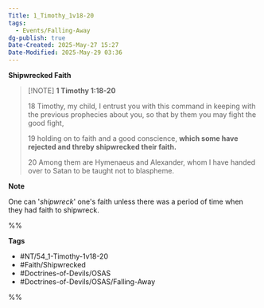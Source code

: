 ```yaml
---
Title: 1_Timothy_1v18-20
tags:
  - Events/Falling-Away
dg-publish: true
Date-Created: 2025-May-27 15:27
Date-Modified: 2025-May-29 03:36
---
```


**Shipwrecked Faith**

> [!NOTE] **1 Timothy 1:18-20**
>
> 18 Timothy, my child, I entrust you with this command in keeping with the previous prophecies about you, so that by them you may fight the good fight,
>
> 19 holding on to faith and a good conscience, **which some have rejected and threby shipwrecked their faith.**
>
> 20 Among them are Hymenaeus and Alexander, whom I have handed over to Satan to be taught not to blaspheme.

**Note**

One can '*shipwreck*' one's faith unless there was a period of time when they had faith to shipwreck.

%%

**Tags**

- #NT/54_1-Timothy-1v18-20
- #Faith/Shipwrecked
- #Doctrines-of-Devils/OSAS
- #Doctrines-of-Devils/OSAS/Falling-Away

%%
